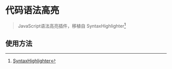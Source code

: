 # 代码语法高亮

> JavaScript语法高亮插件，移植自 SyntaxHighlighter[^sh] 

## 使用方法

 [^sh]: [SyntaxHighlighter](https://github.com/syntaxhighlighter)
 